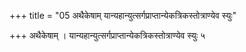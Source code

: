 +++
title = "05 अथैकेषाम् यान्यहान्युत्सर्गप्राप्तान्येकत्रिकस्तोत्राण्येव स्युः"

+++
अथैकेषाम् । यान्यहान्युत्सर्गप्राप्तान्येकत्रिकस्तोत्राण्येव स्युः ५